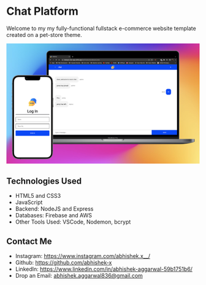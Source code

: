 # Chat Platform

Welcome to my my fully-functional fullstack e-commerce website template created on a pet-store theme.

![Cover Photo](Screenshot.png)

## Technologies Used
- HTML5 and CSS3
- JavaScript
- Backend: NodeJS and Express
- Databases: Firebase and AWS
- Other Tools Used: VSCode, Nodemon, bcrypt

## Contact Me
- Instagram: https://www.instagram.com/abhishek.x__/
- Github: https://github.com/abhishek-x
- LinkedIn: https://www.linkedin.com/in/abhishek-aggarwal-59b1751b6/
- Drop an Email: abhishek.aggarwal836@gmail.com

